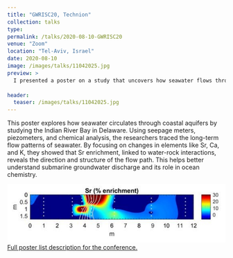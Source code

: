 ```yaml
---
title: "GWRISC20, Technion"
collection: talks
type:
permalink: /talks/2020-08-10-GWRISC20
venue: "Zoom"
location: "Tel-Aviv, Israel"
date: 2020-08-10
image: /images/talks/11042025.jpg
preview: > 
  I presented a poster on a study that uncovers how seawater flows through coastal aquifers by tracking chemical changes like strontium enrichment to reveal hidden underwater pathways. 🌊

header:
  teaser: /images/talks/11042025.jpg
---
```


This poster explores how seawater circulates through coastal aquifers by studying the Indian River Bay in Delaware. Using seepage meters, piezometers, and chemical analysis, the researchers traced the long-term flow patterns of seawater. By focusing on changes in elements like Sr, Ca, and K, they showed that Sr enrichment, linked to water-rock interactions, reveals the direction and structure of the flow path. This helps better understand submarine groundwater discharge and its role in ocean chemistry.

![My helpful screenshot](/images/talks/11042025.jpg)  
[Full poster list description for the conference.](https://gwri.net.technion.ac.il/files/2020/12/GWRISC20-Abstract-book.pdf)
